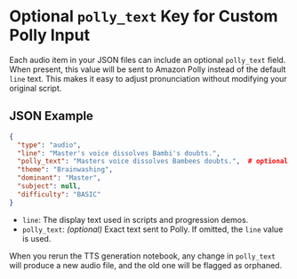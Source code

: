 # Optional `polly_text` Key for Custom Polly Input

Each audio item in your JSON files can include an optional `polly_text` field.  When present, this value will be sent to Amazon Polly instead of the default `line` text.  This makes it easy to adjust pronunciation without modifying your original script.

## JSON Example
```json
{
  "type": "audio",
  "line": "Master's voice dissolves Bambi's doubts.",
  "polly_text": "Masters voice dissolves Bambees doubts.",  # optional
  "theme": "Brainwashing",
  "dominant": "Master",
  "subject": null,
  "difficulty": "BASIC"
}
```

- `line`: The display text used in scripts and progression demos.
- `polly_text`: *(optional)* Exact text sent to Polly.  If omitted, the `line` value is used.

When you rerun the TTS generation notebook, any change in `polly_text` will produce a new audio file, and the old one will be flagged as orphaned.
